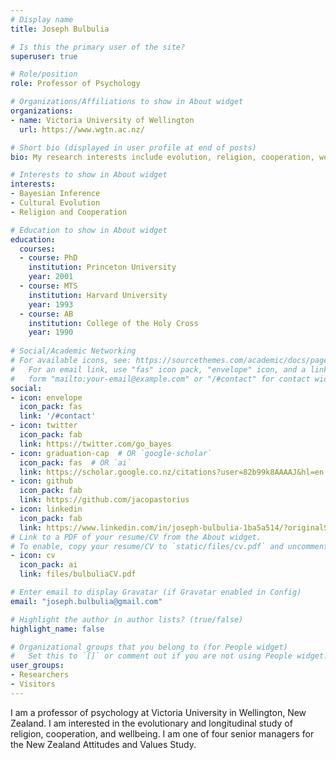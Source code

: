 ```yaml
---
# Display name
title: Joseph Bulbulia

# Is this the primary user of the site?
superuser: true

# Role/position
role: Professor of Psychology

# Organizations/Affiliations to show in About widget
organizations:
- name: Victoria University of Wellington
  url: https://www.wgtn.ac.nz/

# Short bio (displayed in user profile at end of posts)
bio: My research interests include evolution, religion, cooperation, wellbeing, longitudinal methods

# Interests to show in About widget
interests:
- Bayesian Inference
- Cultural Evolution
- Religion and Cooperation

# Education to show in About widget
education:
  courses:
  - course: PhD 
    institution: Princeton University
    year: 2001
  - course: MTS
    institution: Harvard University
    year: 1993
  - course: AB 
    institution: College of the Holy Cross
    year: 1990
    
# Social/Academic Networking
# For available icons, see: https://sourcethemes.com/academic/docs/page-builder/#icons
#   For an email link, use "fas" icon pack, "envelope" icon, and a link in the
#   form "mailto:your-email@example.com" or "/#contact" for contact widget.
social:
- icon: envelope
  icon_pack: fas
  link: '/#contact'
- icon: twitter
  icon_pack: fab
  link: https://twitter.com/go_bayes
- icon: graduation-cap  # OR `google-scholar`
  icon_pack: fas  # OR `ai`
  link: https://scholar.google.co.nz/citations?user=82b99k8AAAAJ&hl=en
- icon: github
  icon_pack: fab
  link: https://github.com/jacopastorius
- icon: linkedin
  icon_pack: fab
  link: https://www.linkedin.com/in/joseph-bulbulia-1ba5a514/?originalSubdomain=nz
# Link to a PDF of your resume/CV from the About widget.
# To enable, copy your resume/CV to `static/files/cv.pdf` and uncomment the lines below.
- icon: cv
  icon_pack: ai
  link: files/bulbuliaCV.pdf

# Enter email to display Gravatar (if Gravatar enabled in Config)
email: "joseph.bulbulia@gmail.com"

# Highlight the author in author lists? (true/false)
highlight_name: false

# Organizational groups that you belong to (for People widget)
#   Set this to `[]` or comment out if you are not using People widget.
user_groups:
- Researchers
- Visitors
---
```


I am a professor of psychology at Victoria University in Wellington, New Zealand. I am interested in the evolutionary and longitudinal study of religion, cooperation, and wellbeing. I am one of four senior managers for the New Zealand Attitudes and Values Study. 
